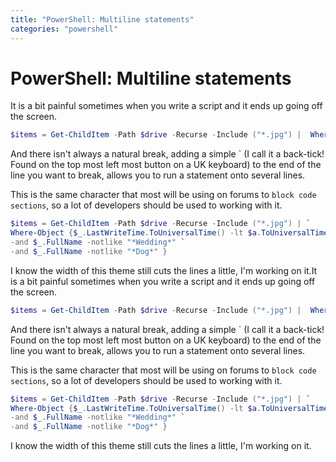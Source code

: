 ```yaml
---
title: "PowerShell: Multiline statements"
categories: "powershell"
---
```

# PowerShell: Multiline statements

It is a bit painful sometimes when you write a script and it ends up going off the screen.

```powershell
$items = Get-ChildItem -Path $drive -Recurse -Include ("*.jpg") |  Where-Object {$_.LastWriteTime.ToUniversalTime() -lt $a.ToUniversalTime() -and $_.FullName -notlike "*Wedding*" -and $_.FullName -notlike "*Dog*" }
```

And there isn't always a natural break, adding a simple ` (I call it a back-tick! Found on the top most left most button on a UK keyboard) to the end of the line you want to break, allows you to run a statement onto several lines.

This is the same character that most will be using on forums to `block code sections`, so a lot of developers should be used to working with it.

```powershell
$items = Get-ChildItem -Path $drive -Recurse -Include ("*.jpg") | `
Where-Object {$_.LastWriteTime.ToUniversalTime() -lt $a.ToUniversalTime() `
-and $_.FullName -notlike "*Wedding*" `
-and $_.FullName -notlike "*Dog*" }
```

I know the width of this theme still cuts the lines a little, I'm working on it.It is a bit painful sometimes when you write a script and it ends up going off the screen.

```powershell
$items = Get-ChildItem -Path $drive -Recurse -Include ("*.jpg") |  Where-Object {$_.LastWriteTime.ToUniversalTime() -lt $a.ToUniversalTime() -and $_.FullName -notlike "*Wedding*" -and $_.FullName -notlike "*Dog*" }
```

And there isn't always a natural break, adding a simple ` (I call it a back-tick! Found on the top most left most button on a UK keyboard) to the end of the line you want to break, allows you to run a statement onto several lines.

This is the same character that most will be using on forums to `block code sections`, so a lot of developers should be used to working with it.

```powershell
$items = Get-ChildItem -Path $drive -Recurse -Include ("*.jpg") | `
Where-Object {$_.LastWriteTime.ToUniversalTime() -lt $a.ToUniversalTime() `
-and $_.FullName -notlike "*Wedding*" `
-and $_.FullName -notlike "*Dog*" }
```

I know the width of this theme still cuts the lines a little, I'm working on it.